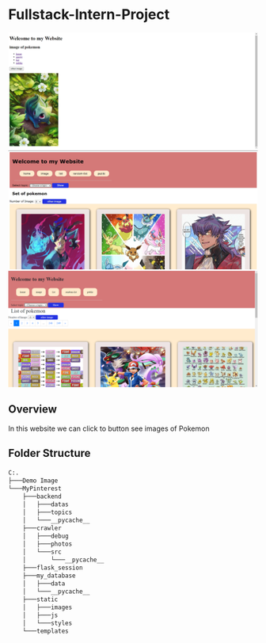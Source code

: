 # **Fullstack-Intern-Project**

![demo 1](/Demo%20Image/web_demo.png)
![demo 2](/Demo%20Image/verson_2.jpg)
![demo 3](/Demo%20Image/pagitnation.png)

## Overview

In this website we can click to button see images of Pokemon 

## Folder Structure
```
C:.
├───Demo Image
└───MyPinterest
    ├───backend
    │   ├───datas
    │   ├───topics
    │   └───__pycache__
    ├───crawler
    │   ├───debug
    │   ├───photos
    │   └───src
    │       └───__pycache__
    ├───flask_session
    ├───my_database
    │   ├───data
    │   └───__pycache__
    ├───static
    │   ├───images
    │   ├───js
    │   └───styles
    └───templates
```
